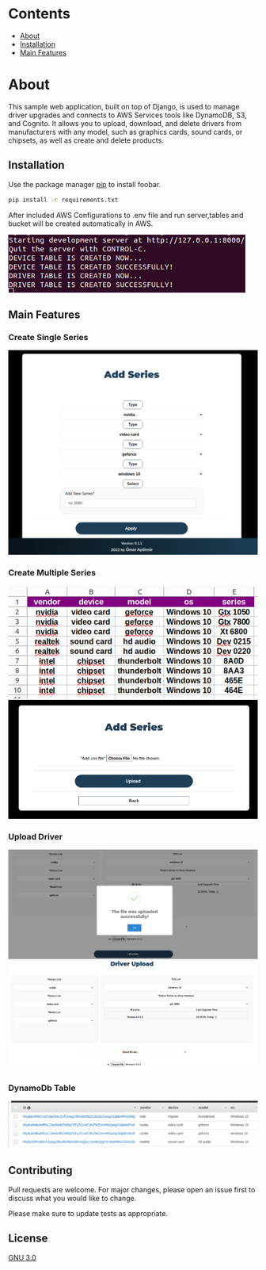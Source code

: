 # Contents
* [About](#about)
* [Installation](#installation)
* [Main Features](#main-features)


# About

This sample web application, built on top of Django, is used to manage driver upgrades and connects to AWS Services tools like DynamoDB, S3, and Cognito. It allows you to upload, download, and delete drivers from manufacturers with any model, such as graphics cards, sound cards, or chipsets, as well as create and delete products.

## Installation

Use the package manager [pip](https://pip.pypa.io/en/stable/) to install foobar.

```bash
pip install -r requirements.txt
```

After included AWS Configurations to .env file and run server,tables and bucket will be created automatically in AWS.

![Start Server](./static_folder/gitImages/startserver.png)


## Main Features

### Create Single Series
![Create Single Series](./static_folder/gitImages/addseries.png)
### Create Multiple Series
![Create Csv](./static_folder/gitImages/multiplecsv.png)
![Create Multiple Series](./static_folder/gitImages/addmultiseries.png)

### Upload Driver
![Upload Driver](./static_folder/gitImages/fileuploadalert.png)
![Upload Driver](./static_folder/gitImages/fileuploadlast.png)

### DynamoDb Table
![Dynamo Db](./static_folder/gitImages/dynamodb.png)


## Contributing
Pull requests are welcome. For major changes, please open an issue first to discuss what you would like to change.

Please make sure to update tests as appropriate.

## License
[GNU 3.0](https://github.com/omercanaydemir/driver-upgrade/blob/69707a7d86dfe726f174ddd304af5a6daa102dd0/LICENSE)